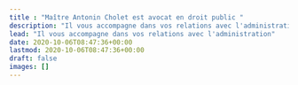 ```yaml
---
title : "Maître Antonin Cholet est avocat en droit public "
description: "Il vous accompagne dans vos relations avec l'administration"
lead: "Il vous accompagne dans vos relations avec l'administration"
date: 2020-10-06T08:47:36+00:00
lastmod: 2020-10-06T08:47:36+00:00
draft: false
images: []
---
```

